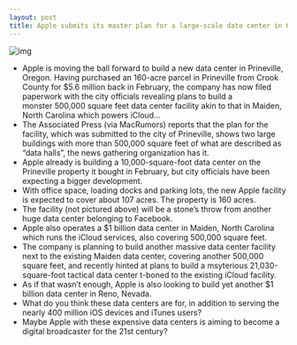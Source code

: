 ```yaml
---
layout: post
title: Apple submits its master plan for a large-scale data center in Oregon
---
```

![img](http://media.idownloadblog.com/wp-content/uploads/2011/12/apple-data-center.jpg)
* Apple is moving the ball forward to build a new data center in Prineville, Oregon. Having purchased an 160-acre parcel in Prineville from Crook County for $5.6 million back in February, the company has now filed paperwork with the city officials revealing plans to build a monster 500,000 square feet data center facility akin to that in Maiden, North Carolina which powers iCloud…
* The Associated Press (via MacRumors) reports that the plan for the facility, which was submitted to the city of Prineville, shows two large buildings with more than 500,000 square feet of what are described as “data halls”, the news gathering organization has it.
* Apple already is building a 10,000-square-foot data center on the Prineville property it bought in February, but city officials have been expecting a bigger development.
* With office space, loading docks and parking lots, the new Apple facility is expected to cover about 107 acres. The property is 160 acres.
* The facility (not pictured above) will be a stone’s throw from another huge data center belonging to Facebook.
* Apple also operates a $1 billion data center in Maiden, North Carolina which runs the iCloud services, also covering 500,000 square feet.
* The company is planning to build another massive data center facility next to the existing Maiden data center, covering another 500,000 square feet, and recently hinted at plans to build a msyterious 21,030-square-foot tactical data center t-boned to the existing iCloud facility.
* As if that wasn’t enough, Apple is also looking to build yet another $1 billion data center in Reno, Nevada.
* What do you think these data centers are for, in addition to serving the nearly 400 million iOS devices and iTunes users?
* Maybe Apple with these expensive data centers is aiming to become a digital broadcaster for the 21st century?

